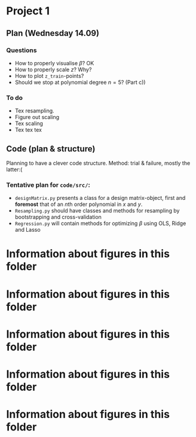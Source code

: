 # Project 1

## Plan (Wednesday 14.09)

### Questions
* How to properly visualise $\beta$? OK
* How to properly scale $z$? Why?
* How to plot `z_train`-points?
* Should we stop at polynomial degree $n=5$? (Part c))

### To do
* Tex resampling. 
* Figure out scaling 
* Tex scaling
* Tex tex tex


## Code (plan & structure)

Planning to have a clever code structure. Method: trial & failure, mostly the latter:(


### Tentative plan for `code/src/`:
- `designMatrix.py` presents a class for a design matrix-object, first and **foremost** that of an $n$th order polynomial in $x$ and $y$.
- `Resampling.py` should have classes and methods for resampling by bootstrapping and cross-validation
- `Regression.py` will contain methods for optimizing $\beta$ using OLS, Ridge and Lasso

# Information about figures in this folder



# Information about figures in this folder



# Information about figures in this folder



# Information about figures in this folder



# Information about figures in this folder

